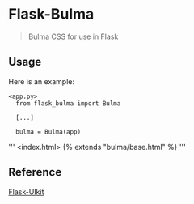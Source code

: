 # Flask-Bulma

> Bulma CSS for use in Flask

Usage
-----

Here is an example:
```
<app.py>
  from flask_bulma import Bulma

  [...]

  bulma = Bulma(app)
```
'''
<index.html>
{% extends "bulma/base.html" %}
'''

Reference
-----

[Flask-UIkit](https://github.com/kwkwc/flask-uikit/)
